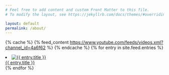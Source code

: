 ```yaml
---
# Feel free to add content and custom Front Matter to this file.
# To modify the layout, see https://jekyllrb.com/docs/themes/#overriding-theme-defaults

layout: default
permalink: /about/
---
```


{% cache %}
  {% feed_content https://www.youtube.com/feeds/videos.xml?channel_id=4a6f62 %}
{% endcache %}
{% for entry in site.feed.entries %}
<li>
    <a href="{{ entry.url }}"><img src="{{ entry.thumbnail }}" alt="{{ entry.title }}"/></a>
    <br/>
    <a href="{{ entry.url }}">{{ entry.title }}</a>
</li>
{% endfor %}
